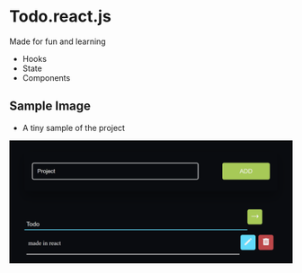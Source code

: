 # Todo.react.js

Made for fun and learning

- Hooks
- State
- Components

##  Sample Image

- A tiny sample of the project

![Todo](/sample.png)